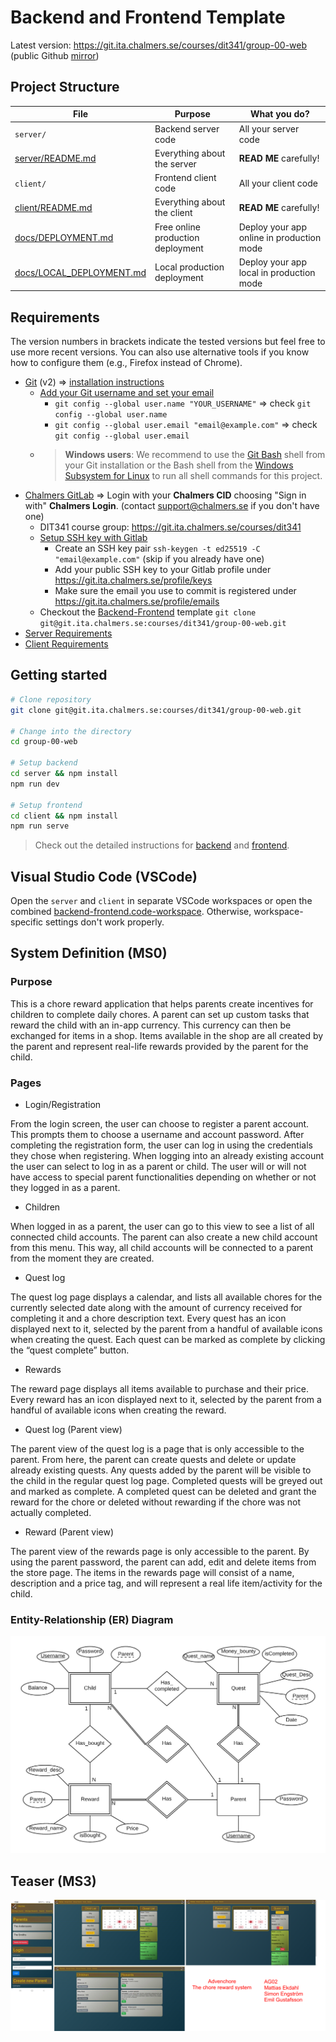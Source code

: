 # Backend and Frontend Template

Latest version: https://git.ita.chalmers.se/courses/dit341/group-00-web (public Github [mirror](https://github.com/dit341/group-00-web))

## Project Structure

| File        | Purpose           | What you do?  |
| ------------- | ------------- | ----- |
| `server/` | Backend server code | All your server code |
| [server/README.md](server/README.md) | Everything about the server | **READ ME** carefully! |
| `client/` | Frontend client code | All your client code |
| [client/README.md](client/README.md) | Everything about the client | **READ ME** carefully! |
| [docs/DEPLOYMENT.md](docs/DEPLOYMENT.md) | Free online production deployment | Deploy your app online in production mode |
| [docs/LOCAL_DEPLOYMENT.md](docs/LOCAL_DEPLOYMENT.md) | Local production deployment | Deploy your app local in production mode |

## Requirements

The version numbers in brackets indicate the tested versions but feel free to use more recent versions.
You can also use alternative tools if you know how to configure them (e.g., Firefox instead of Chrome).

* [Git](https://git-scm.com/) (v2) => [installation instructions](https://www.atlassian.com/git/tutorials/install-git)
  * [Add your Git username and set your email](https://docs.gitlab.com/ce/gitlab-basics/start-using-git.html#add-your-git-username-and-set-your-email)
    * `git config --global user.name "YOUR_USERNAME"` => check `git config --global user.name`
    * `git config --global user.email "email@example.com"` => check `git config --global user.email`
  * > **Windows users**: We recommend to use the [Git Bash](https://www.atlassian.com/git/tutorials/git-bash) shell from your Git installation or the Bash shell from the [Windows Subsystem for Linux](https://docs.microsoft.com/en-us/windows/wsl/install-win10) to run all shell commands for this project.
* [Chalmers GitLab](https://git.ita.chalmers.se/) => Login with your **Chalmers CID** choosing "Sign in with" **Chalmers Login**. (contact [support@chalmers.se](mailto:support@chalmers.se) if you don't have one)
  * DIT341 course group: https://git.ita.chalmers.se/courses/dit341
  * [Setup SSH key with Gitlab](https://docs.gitlab.com/ee/ssh/)
    * Create an SSH key pair `ssh-keygen -t ed25519 -C "email@example.com"` (skip if you already have one)
    * Add your public SSH key to your Gitlab profile under https://git.ita.chalmers.se/profile/keys
    * Make sure the email you use to commit is registered under https://git.ita.chalmers.se/profile/emails
  * Checkout the [Backend-Frontend](https://git.ita.chalmers.se/courses/dit341/group-00-web) template `git clone git@git.ita.chalmers.se:courses/dit341/group-00-web.git`
* [Server Requirements](./server/README.md#Requirements)
* [Client Requirements](./client/README.md#Requirements)

## Getting started

```bash
# Clone repository
git clone git@git.ita.chalmers.se:courses/dit341/group-00-web.git

# Change into the directory
cd group-00-web

# Setup backend
cd server && npm install
npm run dev

# Setup frontend
cd client && npm install
npm run serve
```

> Check out the detailed instructions for [backend](./server/README.md) and [frontend](./client/README.md).

## Visual Studio Code (VSCode)

Open the `server` and `client` in separate VSCode workspaces or open the combined [backend-frontend.code-workspace](./backend-frontend.code-workspace). Otherwise, workspace-specific settings don't work properly.

## System Definition (MS0)

### Purpose

This is a chore reward application that helps parents create incentives for children to complete daily chores. A parent can set up custom tasks that reward the child with an in-app currency. This currency can then be exchanged for items in a shop. Items available in the shop are all created by the parent and represent real-life rewards provided by the parent for the child.

### Pages

* Login/Registration

From the login screen, the user can choose to register a parent account. This prompts them to choose a username and account password. After completing the registration form, the user can log in using the credentials they chose when registering. When logging into an already existing account the user can select to log in as a parent or child. The user will or will not have access to special parent functionalities depending on whether or not they logged in as a parent.


* Children

When logged in as a parent, the user can go to this view to see a list of all connected child accounts. The parent can also create a new child account from this menu. This way, all child accounts will be connected to a parent from the moment they are created.


* Quest log

The quest log page displays a calendar, and lists all available chores for the currently selected date along with the amount of currency received for completing it and a chore description text. Every quest has an icon displayed next to it, selected by the parent from a handful of available icons when creating the quest. Each quest can be marked as complete by clicking the “quest complete” button.


* Rewards

The reward page displays all items available to purchase and their price. Every reward has an icon displayed next to it, selected by the parent from a handful of available icons when creating the reward.


* Quest log (Parent view)

The parent view of the quest log is a page that is only accessible to the parent. From here, the parent can create quests and delete or update already existing quests. Any quests added by the parent will be visible to the child in the regular quest log page. Completed quests will be greyed out and marked as complete. A completed quest can be deleted and grant the reward for the chore or deleted without rewarding if the chore was not actually completed.


* Reward (Parent view)

The parent view of the rewards page is only accessible to the parent. By using the parent password, the parent can add, edit and delete items from the store page. The items in the rewards page will consist of a name, description and a price tag, and will represent a real life item/activity for the child.


### Entity-Relationship (ER) Diagram

![ER Diagram](./images/er_diagram.png)

## Teaser (MS3)

![Teaser](./images/teaser.png)
